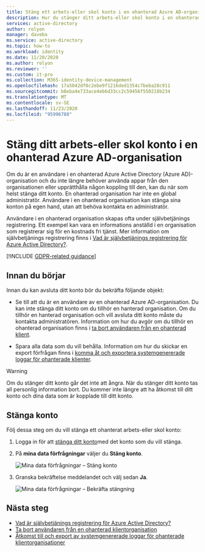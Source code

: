 ```yaml
---
title: Stäng ett arbets-eller skol konto i en ohanterad Azure AD-organisation
description: Hur du stänger ditt arbets-eller skol konto i en ohanterad Azure Active Directory.
services: active-directory
author: rolyon
manager: daveba
ms.service: active-directory
ms.topic: how-to
ms.workload: identity
ms.date: 11/20/2020
ms.author: rolyon
ms.reviewer: ''
ms.custom: it-pro
ms.collection: M365-identity-device-management
ms.openlocfilehash: 17a5042df0c2ebe9f1216ded1354c7beba28c911
ms.sourcegitcommit: b8eba4e733ace4eb6d33cc2c59456f550218b234
ms.translationtype: MT
ms.contentlocale: sv-SE
ms.lasthandoff: 11/23/2020
ms.locfileid: "95996788"
---
```

# <a name="close-your-work-or-school-account-in-an-unmanaged-azure-ad-organization"></a>Stäng ditt arbets-eller skol konto i en ohanterad Azure AD-organisation

Om du är en användare i en ohanterad Azure Active Directory (Azure AD)-organisation och du inte längre behöver använda appar från den organisationen eller upprätthålla någon koppling till den, kan du när som helst stänga ditt konto. En ohanterad organisation har inte en global administratör. Användare i en ohanterad organisation kan stänga sina konton på egen hand, utan att behöva kontakta en administratör.

Användare i en ohanterad organisation skapas ofta under självbetjänings registrering. Ett exempel kan vara en informations anställd i en organisation som registrerar sig för en kostnads fri tjänst. Mer information om självbetjänings registrering finns i [Vad är självbetjänings registrering för Azure Active Directory?](directory-self-service-signup.md).

[!INCLUDE [GDPR-related guidance](../../../includes/gdpr-intro-sentence.md)]

## <a name="before-you-begin"></a>Innan du börjar

Innan du kan avsluta ditt konto bör du bekräfta följande objekt:

* Se till att du är en användare av en ohanterad Azure AD-organisation. Du kan inte stänga ditt konto om du tillhör en hanterad organisation. Om du tillhör en hanterad organisation och vill avsluta ditt konto måste du kontakta administratören. Information om hur du avgör om du tillhör en ohanterad organisation finns i [ta bort användaren från en ohanterad klient](/flow/gdpr-dsr-delete#delete-the-user-from-unmanaged-tenant).

* Spara alla data som du vill behålla. Information om hur du skickar en export förfrågan finns i [komma åt och exportera systemgenererade loggar för ohanterade klienter](/power-platform/admin/powerapps-gdpr-dsr-guide-systemlogs#accessing-and-exporting-system-generated-logs-for-unmanaged-tenants).

> [!WARNING]
> Om du stänger ditt konto går det inte att ångra. När du stänger ditt konto tas all personlig information bort. Du kommer inte längre att ha åtkomst till ditt konto och dina data som är kopplade till ditt konto.

## <a name="close-your-account"></a>Stänga konto

Följ dessa steg om du vill stänga ett ohanterat arbets-eller skol konto:

1. Logga in för att [stänga ditt konto](https://go.microsoft.com/fwlink/?linkid=873123)med det konto som du vill stänga.

1. På **mina data förfrågningar** väljer du **Stäng konto**.

    ![Mina data förfrågningar – Stäng konto](./media/users-close-account/close-account.png)

1. Granska bekräftelse meddelandet och välj sedan **Ja**.

    ![Mina data förfrågningar – Bekräfta stängning](./media/users-close-account/confirm-close.png)

## <a name="next-steps"></a>Nästa steg

- [Vad är självbetjänings registrering för Azure Active Directory?](directory-self-service-signup.md)
- [Ta bort användaren från en ohanterad klientorganisation](/flow/gdpr-dsr-delete#delete-the-user-from-unmanaged-tenant)
- [Åtkomst till och export av systemgenererade loggar för ohanterade klientorganisationer](/power-platform/admin/powerapps-gdpr-dsr-guide-systemlogs#accessing-and-exporting-system-generated-logs-for-unmanaged-tenants)